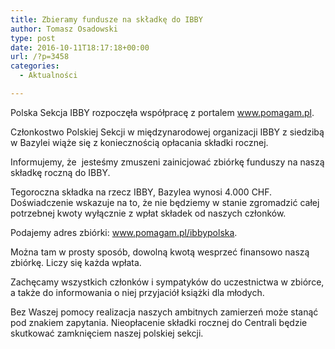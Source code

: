 ```yaml
---
title: Zbieramy fundusze na składkę do IBBY
author: Tomasz Osadowski
type: post
date: 2016-10-11T18:17:18+00:00
url: /?p=3458
categories:
  - Aktualności

---
```

Polska Sekcja IBBY rozpoczęła współpracę z portalem <a href="http://www.pomagam.pl" target="_blank">www.pomagam.pl</a>.

Członkostwo Polskiej Sekcji w międzynarodowej organizacji IBBY z siedzibą w Bazylei wiąże się z koniecznością opłacania składki rocznej.<!--more-->

Informujemy, że  jesteśmy zmuszeni zainicjować zbiórkę funduszy na naszą składkę roczną do IBBY.

Tegoroczna składka na rzecz IBBY, Bazylea wynosi 4.000 CHF. Doświadczenie wskazuje na to, że nie będziemy w stanie zgromadzić całej potrzebnej kwoty wyłącznie z wpłat składek od naszych członków.

Podajemy adres zbiórki: <a href="http://www.pomagam.pl/ibbypolska" target="_blank">www.pomagam.pl/ibbypolska</a>.

Można tam w prosty sposób, dowolną kwotą wesprzeć finansowo naszą zbiórkę. Liczy się każda wpłata.

Zachęcamy wszystkich członków i sympatyków do uczestnictwa w zbiórce, a także do informowania o niej przyjaciół książki dla młodych.

Bez Waszej pomocy realizacja naszych ambitnych zamierzeń może stanąć pod znakiem zapytania. Nieopłacenie składki rocznej do Centrali będzie skutkować zamknięciem naszej polskiej sekcji.

 

